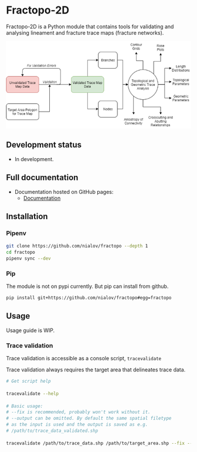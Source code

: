 # Fractopo-2D

Fractopo-2D is a Python module that contains tools for validating and analysing
lineament and fracture trace maps (fracture networks).

![Overview of fractopo-2D](docs_src/imgs/fractopo_2d_diagram.png)

## Development status

* In development.

## Full documentation

* Documentation hosted on GitHub pages:
  * [Documentation](https://nialov.github.io/fractopo/index.html)

## Installation

### Pipenv

~~~bash
git clone https://github.com/nialov/fractopo --depth 1
cd fractopo
pipenv sync --dev
~~~

### Pip

The module is not on pypi currently. But pip can install from github.

~~~bash
pip install git+https://github.com/nialov/fractopo#egg=fractopo
~~~

## Usage

Usage guide is WIP.

### Trace validation

Trace validation is accessible as a console script, `tracevalidate`

Trace validation always requires the target area that delineates trace data.

~~~bash
# Get script help

tracevalidate --help

# Basic usage:
# --fix is recommended, probably won't work without it.
# --output can be omitted. By default the same spatial filetype
# as the input is used and the output is saved as e.g.
# /path/to/trace_data_validated.shp

tracevalidate /path/to/trace_data.shp /path/to/target_area.shp --fix --output /path/to/output_data.shp
~~~
